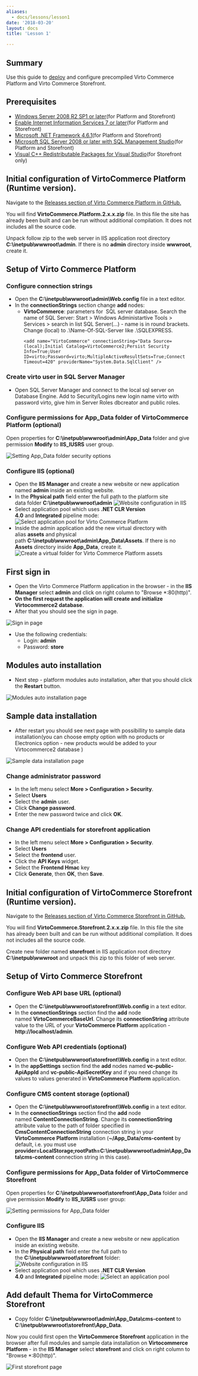 ```yaml
---
aliases:
  - docs/lessons/lesson1
date: '2018-03-20'
layout: docs
title: 'Lesson 1'

---
```

## Summary

Use this guide to <a class="crosslink" href="https://virtocommerce.com/ecommerce-hosting" target="_blank">deploy</a> and configure precompiled Virto Commerce Platform and Virto Commerce Storefront.

## Prerequisites

* <a href="https://www.microsoft.com/en-us/download/details.aspx?id=5842" target="_blank">Windows Server 2008 R2 SP1 or later</a>(for Platform and Storefront)
* <a href="https://helpdeskgeek.com/windows-7/turn-on-microsoft-internet-information-services-in-windows-7/" target="_blank">Enable Internet Information Services 7 or later</a>(for Platform and Storefront)
* <a href="https://www.microsoft.com/en-us/download/details.aspx?id=49981" target="_blank">Microsoft .NET Framework 4.6.1</a>(for Platform and Storefront)
* <a href="https://www.microsoft.com/en-us/sql-server/sql-server-downloads" target="_blank">Microsoft SQL Server 2008 or later with SQL Management Studio</a>(for Platform and Storefront)
* <a href="https://go.microsoft.com/fwlink/?LinkId=746572" target="_blank">Visual C++ Redistributable Packages for Visual Studio</a>(for Storefront only)

## Initial configuration of VirtoCommerce Platform (Runtime version).

Navigate to the <a href="https://github.com/VirtoCommerce/vc-platform/releases" rel="nofollow">Releases section of Virto Commerce Platform in GitHub.</a>

You will find **VirtoCommerce.Platform.2.x.x.zip** file. In this file the site has already been built and can be run without additional compilation. It does not includes all the source code.

Unpack follow zip to the web server in IIS application root directory **C:\inetpub\wwwroot\admin**. If there is no **admin** directory inside **wwwroot**, create it.

## Setup of Virto Commerce Platform

### Configure connection strings

* Open the **C:\inetpub\wwwroot\admin\Web.config** file in a text editor.
* In the **connectionStrings** section change **add** nodes:
  * **VirtoCommerce**: parameters for  SQL server database. Search the name of SQL Server: Start > Windows Administartive Tools > Services > search in list SQL Server(...) - name is in round brackets. Change (local) to .\Name-Of-SQL-Server like .\SQLEXPRESS. 
    ```
    <add name="VirtoCommerce" connectionString="Data Source=(local);Initial Catalog=VirtoCommerce2;Persist Security Info=True;User ID=virto;Password=virto;MultipleActiveResultSets=True;Connect Timeout=420" providerName="System.Data.SqlClient" />
    ```

### Create virto user in SQL Server Manager

* Open SQL Server Manager and connect to the local sql server on Database Engine. Add to Security/Logins new login name virto with password virto, give him in Server Roles dbcreator and public roles.

### Configure permissions for App_Data folder of VirtoCommerce Platform (optional)

Open properties for **C:\inetpub\wwwroot\admin\App_Data** folder and give permission **Modify** to **IIS_IUSRS** user group.

![Setting App_Data folder security options](../../../pages/assets/images/docs/image2015-3-18_16-44-47.png "Setting App_Data folder security options")

### Configure IIS (optional)

* Open the **IIS Manager** and create a new website or new application named **admin** inside an existing website.
* In the **Physical path** field enter the full path to the platform site data folder **C:\inetpub\wwwroot\admin**
![Website configuration in IIS](../../../pages/assets/images/docs/add-admin-application-binaries.png "Website configuration in IIS")
* Select application pool which uses **.NET CLR Version 4.0** and **Integrated** pipeline mode:
![Select application pool for Virto Commerce Platform](../../../pages/assets/images/docs/image2015-3-19_9-39-32.png "Select application pool for Virto Commerce Platform")
* Inside the admin application add the new virtual directory with alias **assets** and physical path **C:\inetpub\wwwroot\admin\App_Data\Assets**. If there is no **Assets** directory inside **App_Data**, create it.
![Create a virtual folder for Virto Commerce Platform assets](../../../pages/assets/images/docs/create-platform-assets-virtual-folder-binaries.png "Create a virtual folder for Virto Commerce Platform assets")

## First sign in

* Open the Virto Commerce Platform application in the browser - in  the **IIS Manager** select **admin** and click on right column to "Browse *:80(http)".
* **On the first request the application will create and initialize Virtocommerce2 database**.
* After that you should see the sign in page.

![Sign in page](../../../pages/assets/images/docs/platform-first-sign-in-page.png "Sign in page")
* Use the following credentials:
  * Login: **admin**
  * Password: **store**

## Modules auto installation

* Next step - platform modules auto installation, after that you should click the **Restart** button.

![Modules auto installation page](../../../pages/assets/images/docs/modules-auto-installation-page.png "Modules auto installation page")

## Sample data installation

* After restart you should see next page with possibillity to sample data installation(you can choose empty option with no products or Electronics option - new products would be added to your Virtocommerce2 database )

![Sample data installation page](../../../pages/assets/images/docs/sample-data-installation-page.png "Sample data installation page")

### Change administrator password

* In the left menu select **More > Configuration > Security**.
* Select **Users**
* Select the **admin** user.
* Click **Change password**.
* Enter the new password twice and click **OK**.

### Change API credentials for storefront application

* In the left menu select **More > Configuration > Security**.
* Select **Users**
* Select the **frontend** user.
* Click the **API Keys** widget.
* Select the **Frontend Hmac** key
* Click **Generate**, then **OK**, then **Save**.

## Initial configuration of VirtoCommerce Storefront (Runtime version).

Navigate to the <a href="https://github.com/VirtoCommerce/vc-storefront/releases">Releases section of Virto Commerce Storefront in GitHub.</a>

You will find **VirtoCommerce.Storefront.2.x.x.zip** file. In this file the site has already been built and can be run without additional compilation. It does not includes all the source code.

Create new folder named **storefront** in IIS application root directory **C:\inetpub\wwwroot** and unpack this zip to this folder of web server.

## Setup of Virto Commerce Storefront

### Configure Web API base URL (optional)

* Open the **C:\inetpub\wwwroot\storefront\Web.config** in a text editor.
* In the **connectionStrings** section find the **add** node named **VirtoCommerceBaseUrl**. Change its **connectionString** attribute value to the URL of your **VirtoCommerce Platform** application - **http://localhost/admin**.

### Configure Web API credentials (optional)

* Open the **C:\inetpub\wwwroot\storefront\Web.config** in a text editor.
* In the **appSettings** section find the **add** nodes named **vc-public-ApiAppId** and **vc-public-ApiSecretKey** and if you need change its values to values generated in **VirtoCommerce Platform** application.

### Configure CMS content storage (optional)

* Open the **C:\inetpub\wwwroot\storefront\Web.config** in a text editor.
* In the **connectionStrings** section find the **add** node named **ContentConnectionString**. Change its **connectionString** attribute value to the path of folder specified in **CmsContentConnectionString** connection string in your **VirtoCommerce Platform** installation (**~/App_Data/cms-content** by default, i.e. you must use **provider=LocalStorage;rootPath=C:\inetpub\wwwroot\admin\App_Data\cms-content** connection string in this case).

### Configure permissions for App_Data folder of VirtoCommerce Storefront

Open properties for **C:\inetpub\wwwroot\storefront\App_Data** folder and give permission **Modify** to **IIS_IUSRS** user group:

![Setting permissions for App_Data folder](../../../pages/assets/images/docs/image2016-4-29_17-18-17.png "Setting permissions for App_Data folder")

### Configure IIS

* Open the **IIS Manager** and create a new website or new application inside an existing website.
* In the **Physical path** field enter the full path to the **C:\inetpub\wwwroot\storefront** folder:
![Website configuration in IIS](../../../pages/assets/images/docs/add-storefront-website.png "Website configuration in IIS")
* Select application pool which uses **.NET CLR Version 4.0** and **Integrated** pipeline mode:
![Select an application pool](../../../pages/assets/images/docs/image2016-4-29_17-20-13.png "Select an application pool")

## Add default Thema for **VirtoCommerce Storefront** 

* Copy folder **C:\inetpub\wwwroot\admin\App_Data\cms-content** to **C:\inetpub\wwwroot\storefront\App_Data**.

Now you could first open the **VirtoCommerce Storefront** application in the browser after full modules and sample data installation on **Virtocommerce Platform** - in  the **IIS Manager** select **storefront** and click on right column to "Browse *:80(http)".

![First storefront page](../../../pages/assets/images/docs/storefront-first-page.png "First storefront page")

